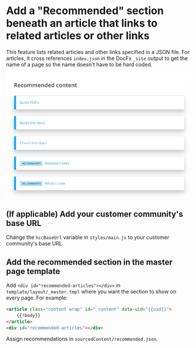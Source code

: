# Add a "Recommended" section beneath an article that links to related articles or other links

This feature lists related articles and other links specified in a JSON file. For articles, it cross references `index.json` in the DocFx `_site` output to get the name of a page so the name doesn't have to be hard coded.

![](images/recommended.png)

## (If applicable) Add your customer community's base URL

Change the `hccBaseUrl` variable in `styles/main.js` to your customer community's base URL.

## Add the recommended section in the master page template

Add `<div id="recommended-articles"></div>` in `template/layout/_master.tmpl` where you want the section to show on every page. For example:

```html
<article class="content wrap" id="_content" data-uid="{{uid}}">
    {{!body}}
</article> 
<div id="recommended-articles"></div>
```

Assign recommendations in `sourcedContent/recommended.json`.
